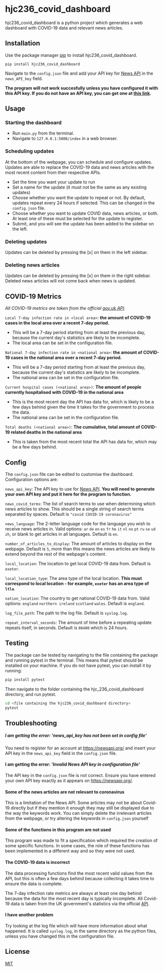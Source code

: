 # hjc236_covid_dashboard

hjc236_covid_dashboard is a python project which generates a web dashboard with COVID-19 data and relevant news articles.

## Installation

Use the package manager [pip](https://pip.pypa.io/en/stable/) to install hjc236_covid_dashboard.

```
pip install hjc236_covid_dashboard
```

Navigate to the ```config.json``` file and add your API key for [News API](https://newsapi.org) in the ```news_API_key``` field.

**The program will not work succesfully unless you have configured it with this API key. If you do not have an API key, you can get one at [this link](https://newsapi.org/docs/get-started).**

## Usage

### Starting the dashboard
* Run ```main.py``` from the terminal.
* Navigate to ```127.0.0.1:5000/index``` in a web browser.

### Scheduling updates
At the bottom of the webpage, you can schedule and configure updates. Updates are able to replace the COVID-19 data and news articles with the most recent content from their respective APIs.
* Set the time you want your update to run
* Set a name for the update (it must not be the same as any existing updates)
* Choose whether you want the update to repeat or not. By default, updates repeat every 24 hours if selected. This can be changed in the ```config.json``` file.
* Choose whether you want to update COVID data, news articles, or both. At least one of these must be selected for the update to register.
* Submit, and you will see the update has been added to the sidebar on the left.

### Deleting updates
Updates can be deleted by pressing the [x] on them in the left sidebar.

### Deleting news articles
Updates can be deleted by pressing the [x] on them in the right sidebar. Deleted news articles will not come back when news is updated.

## COVID-19 Metrics
*All COVID-19 metrics are taken from the official [gov.uk API](https://coronavirus.data.gov.uk/details/developers-guide)*.

```Local 7-day infection rate in <local area>```: **the amount of COVID-19 cases in the local area over a recent 7-day period.**
* This will be a 7-day period starting from at least the previous day, because the current day's statistics are likely to be incomplete.
* The local area can be set in the configuration file.

```National 7-day infection rate in <national area>```: **the amount of COVID-19 cases in the national area over a recent 7-day period.**
* This will be a 7-day period starting from at least the previous day, because the current day's statistics are likely to be incomplete.
* The national area can be set in the configuration file.

```Current hospital cases (<national area>)```: **The amount of people currently hospitalised with COVID-19 in the national area**
* This is the most recent day the API has data for, which is likely to be a few days behind given the time it takes for the government to process the data.
* The national area can be set in the configuration file.

```Total deaths (<national area>)```: **The cumulative, total amount of COVID-19 related deaths in the national area**
* This is taken from the most recent total the API has data for, which may be a few days behind.

## Config
The ```config.json```  file can be edited to customise the dashboard. Configuration options are:

```news_api_key```: The API key to use for [News API](https://newsapi.org/). **You will need to generate your own API key and put it here for the program to function.**

```news_covid_terms```: The list of search terms to use when determining which news articles to show. This should be a single string of search terms separated by spaces. Default is ```"covid COVID-19 coronavirus"```

```news_language```: The 2-letter language code for the language you wish to receive news articles in. Valid options: ```ar``` ```de``` ```en``` ```es``` ```fr``` ```he``` ```it``` ```nl``` ```no``` ```pt``` ```ru``` ```se``` ```ud``` ```zh```, or blank to get articles in all languages. Default is ```en```.

```number_of_articles_to_display```: The amount of articles to display on the webpage. Default is ```5```, more than this means the news articles are likely to extend beyond the rest of the webpage's content.

```local_location```: The location to get local COVID-19 data from. Default is ```exeter```.

```local_location_type```: The area type of the local location. **This must correspond to local location - for example, ```exeter``` has an area type of ```ltla```**.

```nation_location```: The country to get national COVID-19 data from. Valid options: ```england``` ```northern ireland``` ```scotland``` ```wales```. Default is ```england```.

```log_file_path```: The path to the log file. Default is ```syslog.log```.

```repeat_interval_seconds```: The amount of time before a repeating update repeats itself, in seconds. Default is ```86400``` which is 24 hours.


## Testing
The package can be tested by navigating to the file containing the package and running pytest in the terminal.
This means that pytest should be installed on your machine. If you do not have pytest, you can install it by running:

```bash
pip install pytest
```
Then navigate to the folder containing the hjc_236_covid_dashboard directory, and run pytest.
```bash
cd <file containing the hjc236_covid_dashboard directory>
pytest
```




## Troubleshooting
##### I am getting the error: *'news_api_key has not been set in config file'*
You need to register for an account at https://newsapi.org/ and insert your API key in the ```news_api_key``` field in the ```config.json``` file.

#### I am getting the error: *'Invalid News API key in configuration file'*
The API key in the ```config.json``` file is not correct. Ensure you have entered your own API key exactly as it appears on https://newsapi.org/.

#### Some of the news articles are not relevant to coronavirus
This is a limitation of the News API. Some articles may not be about Covid-19 directly but if they mention it enough they may still be displayed due to the way the keywords work. You can simply delete the irrelevant articles from the webpage, or try altering the keywords in ```config.json``` yourself

#### Some of the functions in this program are not used
This program was made to fit a specification which required the creation of some specific functions. In some cases, the role of these functions has been implemented in a different way and so they were not used. 

#### The COVID-19 data is incorrect
The data processing functions find the most recent valid values from the API, but this is often a few days behind because collecting it takes time to ensure the data is complete.

The 7-day infection rate metrics are always at least one day behind because the data for the most recent day is typically incomplete.
All Covid-19 data is taken from the UK government's statistics via the official [API](https://coronavirus.data.gov.uk/details/developers-guide).

#### I have another problem
Try looking at the log file which will have more information about what happened. It is called ```syslog.log```, in the same directory as the python files, unless you have changed this in the configuration file.

## License
[MIT](https://choosealicense.com/licenses/mit/)
